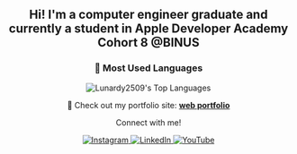 <!-- Banner Image -->
<!--
<p align="center">
  <img src="https://github.com/Lunardy2509/Lunardy2509/blob/main/Lunardy2509%20Github%20Banner.png" alt="Ferdinand Lunardy Banner" width="30%">
</p>
-->

<h2 align="center">Hi! I'm a computer engineer graduate and currently a student in Apple Developer Academy Cohort 8 @BINUS</h2>

<!-- Optional Typing Text
<p align="center">
  <img src="https://readme-typing-svg.demolab.com?font=Fira+Code&pause=1000&center=true&vCenter=true&multiline=true&width=435&lines=Hmm.+I+am+who+I+am%2C+after+all%2C+and+I+wish+people+could+just+understand+me+better." alt="Typing SVG" />
</p>
-->

<!-- Centered GitHub Top Languages -->
<div align="center">

### 🎯 Most Used Languages

![Lunardy2509's Top Languages](https://github-readme-stats.vercel.app/api/top-langs/?username=Lunardy2509&theme=tokyonight&show_icons=true&hide_border=true&layout=compact)

</div>

<!-- Portfolio Website Link -->
<p align="center">
  🚀 Check out my portfolio site:  
  <a href="https://lunardy2509.github.io" target="_blank"><strong>web portfolio</strong></a>
</p>

<!-- Footer (Contact Section) -->
<p align="center">Connect with me!</p>

<p align="center">
  <a href="https://www.instagram.com/ferdinand_lunardy" target="_blank">
    <img src="https://img.shields.io/badge/Instagram-%23E4405F.svg?style=for-the-badge&logo=Instagram&logoColor=white" alt="Instagram"/>
  </a>
  <a href="https://www.linkedin.com/in/ferdinand-lunardy-503648219/" target="_blank">
    <img src="https://img.shields.io/badge/LinkedIn-%230077B5.svg?style=for-the-badge&logo=Linkedin&logoColor=white" alt="LinkedIn"/>
  </a>
  <a href="https://www.youtube.com/@ferdinandlunardy867" target="_blank">
    <img src="https://img.shields.io/badge/YouTube-%23FF0000.svg?style=for-the-badge&logo=YouTube&logoColor=white" alt="YouTube"/>
  </a>
</p>
